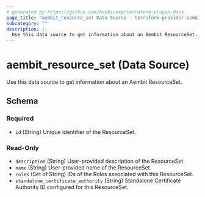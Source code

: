 ```yaml
---
# generated by https://github.com/hashicorp/terraform-plugin-docs
page_title: "aembit_resource_set Data Source - terraform-provider-aembit"
subcategory: ""
description: |-
  Use this data source to get information about an Aembit ResourceSet.
---
```


# aembit_resource_set (Data Source)

Use this data source to get information about an Aembit ResourceSet.



<!-- schema generated by tfplugindocs -->
## Schema

### Required

- `id` (String) Unique identifier of the ResourceSet.

### Read-Only

- `description` (String) User-provided description of the ResourceSet.
- `name` (String) User-provided name of the ResourceSet.
- `roles` (Set of String) IDs of the Roles associated with this ResourceSet.
- `standalone_certificate_authority` (String) Standalone Certificate Authority ID configured for this ResourceSet.
